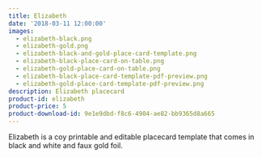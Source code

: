```yaml
---
title: Elizabeth
date: '2018-03-11 12:00:00'
images:
  - elizabeth-black.png
  - elizabeth-gold.png
  - elizabeth-black-and-gold-place-card-template.png
  - elizabeth-black-place-card-on-table.png
  - elizabeth-gold-place-card-on-table.png
  - elizabeth-black-place-card-template-pdf-preview.png
  - elizabeth-gold-place-card-template-pdf-preview.png
description: Elizabeth placecard
product-id: elizabeth
product-price: 5
product-download-id: 9e1e9dbd-f8c6-4904-ae82-bb9365d8a665
---
```

Elizabeth is a coy printable and editable placecard template that comes in black and white and faux gold foil.
